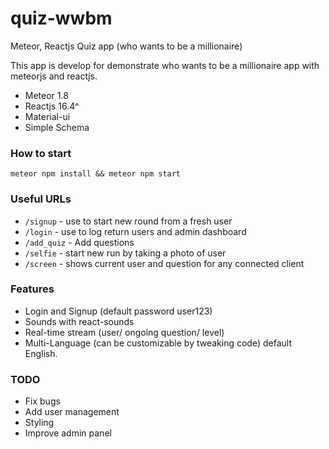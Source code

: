 # quiz-wwbm

Meteor, Reactjs Quiz app (who wants to be a millionaire)

This app is develop for demonstrate who wants to be a millionaire app with meteorjs and reactjs.

 - Meteor 1.8
 - Reactjs 16.4^
 - Material-ui
 - Simple Schema
 
### How to start

    meteor npm install && meteor npm start

### Useful URLs

 - `/signup` - use to start new round from a fresh user
 - `/login` - use to log return users and admin dashboard
 - `/add_quiz` - Add questions
 - `/selfie` - start new run by taking a photo of user
 - `/screen` - shows current user and question for any connected client

### Features

 - Login and Signup (default password user123)
 - Sounds with react-sounds
 - Real-time stream (user/ ongoing question/ level)
 - Multi-Language (can be customizable by tweaking code) default English.

### TODO

 - Fix bugs
 - Add user management
 - Styling
 - Improve admin panel
